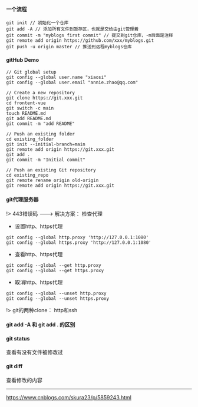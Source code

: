 #### 一个流程
    git init // 初始化一个仓库
    git add -A // 添加所有文件到暂存区，也就是交给由git管理着
    git commit -m "myblogs first commit" // 提交到git仓库，-m后面是注释
    git remote add origin https://github.com/xxx/myblogs.git
    git push -u origin master // 推送到远程myblogs仓库

#### gitHub Demo
    // Git global setup
    git config --global user.name "xiaosi"
    git config --global user.email "annie.zhao@qq.com"

    // Create a new repository
    git clone https://git.xxx.git
    cd frontent-vue
    git switch -c main
    touch README.md
    git add README.md
    git commit -m "add README"

    // Push an existing folder
    cd existing_folder
    git init --initial-branch=main
    git remote add origin https://git.xxx.git
    git add .
    git commit -m "Initial commit"

    // Push an existing Git repository
    cd existing_repo
    git remote rename origin old-origin
    git remote add origin https://git.xxx.git

#### git代理服务器

!> 443错误码 ---> 解决方案： 检查代理

* 设置http、https代理
```
git config --global http.proxy 'http://127.0.0.1:1080'
git config --global https.proxy 'http://127.0.0.1:1080'
```
* 查看http、https代理
```
git config --global --get http.proxy
git config --global --get https.proxy
```
* 取消http、https代理
```
git config --global --unset http.proxy
git config --global --unset https.proxy
```

!>  git的两种clone： http和ssh

#### git add -A 和 git add . 的区别

#### git status
  查看有没有文件被修改过

#### git diff
  查看修改的内容
  
---

https://www.cnblogs.com/skura23/p/5859243.html